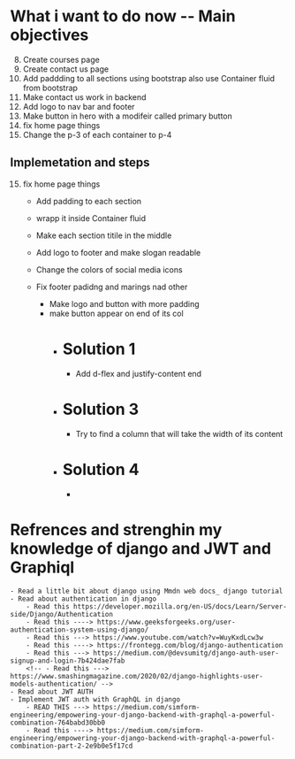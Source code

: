# What i want to do now -- Main objectives

8. Create courses page
9. Create contact us page
10. Add paddding to all sections using bootstrap also use Container fluid from bootstrap
11. Make contact us work in backend
12. Add logo to nav bar and footer
13. Make button in hero with a modifeir called primary button
14. fix home page things
15. Change the p-3 of each container to p-4

## Implemetation and steps

15. fix home page things

    - Add padding to each section
    - wrapp it inside Container fluid
    - Make each section titile in the middle
    - Add logo to footer and make slogan readable
    - Change the colors of social media icons

    - Fix footer padidng and marings nad other
      - Make logo and button with more padding
      - make button appear on end of its col
        - # Solution 1
          - Add d-flex and justify-content end
        - # Solution 3
          - Try to find a column that will take the width of its content
        - # Solution 4
          -

# Refrences and strenghin my knowledge of django and JWT and Graphiql

    - Read a little bit about django using Mmdn web docs_ django tutorial
    - Read about authentication in django
        - Read this https://developer.mozilla.org/en-US/docs/Learn/Server-side/Django/Authentication
        - Read this ----> https://www.geeksforgeeks.org/user-authentication-system-using-django/
        - Read this ---> https://www.youtube.com/watch?v=WuyKxdLcw3w
        - Read this ----> https://frontegg.com/blog/django-authentication
        - Read this ---> https://medium.com/@devsumitg/django-auth-user-signup-and-login-7b424dae7fab
        <!-- - Read this ---> https://www.smashingmagazine.com/2020/02/django-highlights-user-models-authentication/ -->
    - Read about JWT AUTH
    - Implement JWT auth with GraphQL in django
        - READ THIS ---> https://medium.com/simform-engineering/empowering-your-django-backend-with-graphql-a-powerful-combination-764babd30bb0
        - Read this ----> https://medium.com/simform-engineering/empowering-your-django-backend-with-graphql-a-powerful-combination-part-2-2e9b0e5f17cd
